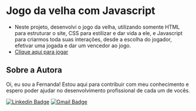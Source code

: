 # Jogo da velha com Javascript
- Neste projeto, desenvolvi o jogo da velha, utilizando somente HTML para estruturar o site, CSS para estilizar e dar vida a ele, e Javascript para criarmos toda suas interações, desde a escolha do jogador, efetivar uma jogada e dar um vencedor ao jogo. 
- <a href="https://fernandamakihirose.github.io/jogo-da-velha/">Clique aqui para jogar</a>

## Sobre a Autora
Oi, eu sou a Fernanda! Estou aqui para contribuir com meu conhecimento e espero poder ajudar no desenvolvimento profissional de cada um de vocês.

[![Linkedin Badge](https://img.shields.io/badge/-Fernanda_Maki_Hirose-blue?style=flat-square&logo=Linkedin&logoColor=white&link=https://www.linkedin.com/in/fernanda-maki-hirose-801117208/)](https://www.linkedin.com/in/fernanda-maki-hirose-801117208/)  [![Gmail Badge](https://img.shields.io/badge/-femahi2020@gmail.com-c14438?style=flat-square&logo=Gmail&logoColor=white&link=mailto:femahi2020@gmail.com)](mailto:femahi2020@gmail.com)



